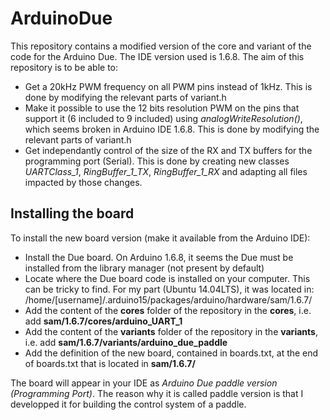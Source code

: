 # ArduinoDue

This repository contains a modified version of the core and variant of the code for the Arduino Due. The IDE version used is 1.6.8. The aim of this repository is to be able to:

- Get a 20kHz PWM frequency on all PWM pins instead of 1kHz. This is done by modifying the relevant parts of variant.h
- Make it possible to use the 12 bits resolution PWM on the pins that support it (6 included to 9 included) using *analogWriteResolution()*, which seems broken in Arduino IDE 1.6.8. This is done by modifying the relevant parts of variant.h
- Get independantly control of the size of the RX and TX buffers for the programming port (Serial). This is done by creating new classes *UARTClass_1*, *RingBuffer_1_TX*, *RingBuffer_1_RX* and adapting all files impacted by those changes.
 

## Installing the board

To install the new board version (make it available from the Arduino IDE):

- Install the Due board. On Arduino 1.6.8, it seems the Due must be installed from the library manager (not present by default)
- Locate where the Due board code is installed on your computer. This can be tricky to find. For my part (Ubuntu 14.04LTS), it was located in: /home/[username]/.arduino15/packages/arduino/hardware/sam/1.6.7/
- Add the content of the **cores** folder of the repository in the **cores**, i.e. add **sam/1.6.7/cores/arduino_UART_1**
- Add the content of the **variants** folder of the repository in the **variants**, i.e. add **sam/1.6.7/variants/arduino_due_paddle**
- Add the definition of the new board, contained in boards.txt, at the end of boards.txt that is located in **sam/1.6.7/**
 
The board will appear in your IDE as *Arduino Due paddle version (Programming Port)*. The reason why it is called paddle version is that I developped it for building the control system of a paddle.
